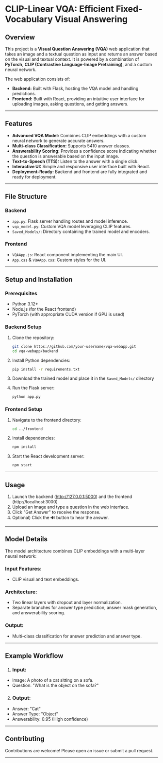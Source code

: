 # CLIP-Linear VQA: Efficient Fixed-Vocabulary Visual Answering


## Overview

This project is a **Visual Question Answering (VQA)** web application that takes an image and a textual question as input and returns an answer based on the visual and textual context. It is powered by a combination of **PyTorch**, **CLIP (Contrastive Language-Image Pretraining)**, and a custom neural network.

The web application consists of:
- **Backend:** Built with Flask, hosting the VQA model and handling predictions.
- **Frontend:** Built with React, providing an intuitive user interface for uploading images, asking questions, and getting answers.

---

## Features

- **Advanced VQA Model:** Combines CLIP embeddings with a custom neural network to generate accurate answers.
- **Multi-class Classification:** Supports 5410 answer classes.
- **Answerability Scoring:** Provides a confidence score indicating whether the question is answerable based on the input image.
- **Text-to-Speech (TTS):** Listen to the answer with a single click.
- **Interactive UI:** Simple and responsive user interface built with React.
- **Deployment-Ready:** Backend and frontend are fully integrated and ready for deployment.

---

## File Structure

### Backend
- `app.py`: Flask server handling routes and model inference.
- `vqa_model.py`: Custom VQA model leveraging CLIP features.
- `Saved_Models/`: Directory containing the trained model and encoders.

### Frontend
- `VQAApp.js`: React component implementing the main UI.
- `App.css` & `VQAApp.css`: Custom styles for the UI.

---

## Setup and Installation

### Prerequisites
- Python 3.12+
- Node.js (for the React frontend)
- PyTorch (with appropriate CUDA version if GPU is used)

### Backend Setup
1. Clone the repository:
   ```bash
   git clone https://github.com/your-username/vqa-webapp.git
   cd vqa-webapp/backend

2. Install Python dependencies:   
    ```bash
    pip install -r requirements.txt

3. Download the trained model and place it in the `Saved_Models/` directory

4. Run the Flask server:
   ```bash
   python app.py

### Frontend Setup 
1. Navigate to the frontend directory:
   ```bash
   cd ../frontend

2. Install dependencies:
   ```bash
   npm install

3. Start the React development server:
   ```bash
   npm start

 ---  

## Usage
1. Launch the backend (http://127.0.0.1:5000) and the frontend (http://localhost:3000)
2. Upload an image and type a question in the web interface.
3. Click "Get Answer" to receive the response.
4. Optional) Click the 🔊 button to hear the answer.

---   

## Model Details
The model architecture combines CLIP embeddings with a multi-layer neural network:
 ### Input Features:
 - CLIP visual and text embeddings.
 ### Architecture:
 - Two linear layers with dropout and layer normalization.
 - Separate branches for answer type prediction, answer mask generation, and answerability scoring.
 ### Output:
 - Multi-class classification for answer prediction and answer type.

 ---  

## Example Workflow
1. ### Input: 
- Image: A photo of a cat sitting on a sofa. 
- Question: "What is the object on the sofa?"

2. ### Output:
- Answer: "Cat"
- Answer Type: "Object"
- Answerability: 0.95 (High confidence)

---

## Contributing
Contributions are welcome! Please open an issue or submit a pull request.

---


